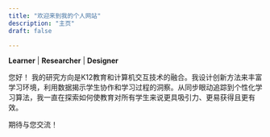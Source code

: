 ```yaml
---
title: "欢迎来到我的个人网站"
description: "主页"
draft: false

---
```

**Learner** | **Researcher** | **Designer**
<p style="text-align: left;">
您好！
我的研究方向是K12教育和计算机交互技术的融合。我设计创新方法来丰富学习环境，利用数据揭示学生协作和学习过程的洞察。从同步眼动追踪到个性化学习算法，我一直在探索如何使教育对所有学生来说更具吸引力、更易获得且更有效。
</p>
<p style="text-align: left;">
期待与您交流！</p>